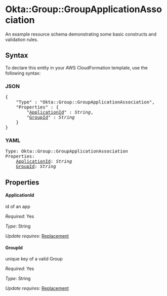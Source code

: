 # Okta::Group::GroupApplicationAssociation

An example resource schema demonstrating some basic constructs and validation rules.

## Syntax

To declare this entity in your AWS CloudFormation template, use the following syntax:

### JSON

<pre>
{
    "Type" : "Okta::Group::GroupApplicationAssociation",
    "Properties" : {
        "<a href="#applicationid" title="ApplicationId">ApplicationId</a>" : <i>String</i>,
        "<a href="#groupid" title="GroupId">GroupId</a>" : <i>String</i>
    }
}
</pre>

### YAML

<pre>
Type: Okta::Group::GroupApplicationAssociation
Properties:
    <a href="#applicationid" title="ApplicationId">ApplicationId</a>: <i>String</i>
    <a href="#groupid" title="GroupId">GroupId</a>: <i>String</i>
</pre>

## Properties

#### ApplicationId

id of an app

_Required_: Yes

_Type_: String

_Update requires_: [Replacement](https://docs.aws.amazon.com/AWSCloudFormation/latest/UserGuide/using-cfn-updating-stacks-update-behaviors.html#update-replacement)

#### GroupId

unique key of a valid Group

_Required_: Yes

_Type_: String

_Update requires_: [Replacement](https://docs.aws.amazon.com/AWSCloudFormation/latest/UserGuide/using-cfn-updating-stacks-update-behaviors.html#update-replacement)

